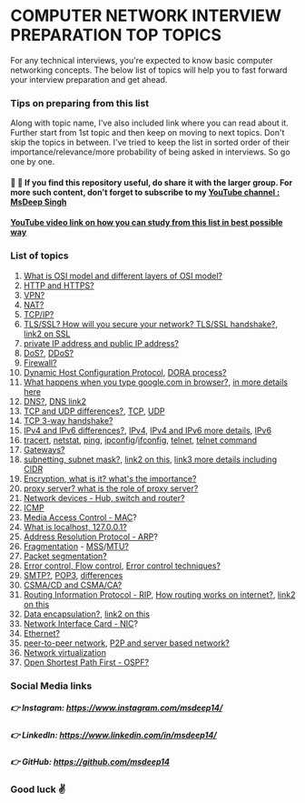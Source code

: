# COMPUTER NETWORK INTERVIEW PREPARATION TOP TOPICS
For any technical interviews, you're expected to know basic computer networking concepts. The below list of topics will help you to fast forward your interview preparation and get ahead. 

### Tips on preparing from this list
Along with topic name, I've also included link where you can read about it. Further start from 1st topic and then keep on moving to next topics. Don't skip the topics in between. I've tried to keep the list in sorted order of their importance/relevance/more probability of being asked in interviews. So go one by one.

#### :blue_heart: :blue_heart: If you find this repository useful, do share it with the larger group. For more such content, don't forget to subscribe to my [YouTube channel : MsDeep Singh](https://www.youtube.com/channel/UC5GDb4oVOCxUESy0dZOieIw)

#### [YouTube video link on how you can study from this list in best possible way](https://youtu.be/aUVe2pWICZI)


### List of topics
1. [What is OSI model and different layers of OSI model?](https://www.javatpoint.com/osi-model)
2. [HTTP and HTTPS?](https://www.cloudflare.com/learning/ssl/why-is-http-not-secure/)
3. [VPN?](https://www.kaspersky.com/resource-center/definitions/what-is-a-vpn)
4. [NAT?](https://www.geeksforgeeks.org/network-address-translation-nat/)
5. [TCP/IP?](https://www.javatpoint.com/computer-network-tcp-ip-model)
6. [TLS/SSL? How will you secure your network? TLS/SSL handshake?](https://www.cloudflare.com/learning/ssl/transport-layer-security-tls/), [link2 on SSL](https://www.cloudflare.com/learning/ssl/what-is-an-ssl-certificate/)
6. [private IP address and public IP address?](https://www.geeksforgeeks.org/difference-between-private-and-public-ip-addresses/)
7. [DoS?](https://www.paloaltonetworks.com/cyberpedia/what-is-a-denial-of-service-attack-dos), [DDoS?](https://www.paloaltonetworks.com/cyberpedia/what-is-a-ddos-attack)
8. [Firewall?](https://www.cloudflare.com/learning/security/what-is-a-firewall/)
9. [Dynamic Host Configuration Protocol](https://www.geeksforgeeks.org/dynamic-host-configuration-protocol-dhcp/), [DORA process?](https://www.gns3network.com/what-is-dora-process-in-dhcp/)
10. [What happens when you type google.com in browser?](https://medium.com/@maneesha.wijesinghe1/what-happens-when-you-type-an-url-in-the-browser-and-press-enter-bb0aa2449c1a), [in more details here](https://github.com/alex/what-happens-when/blob/master/README.rst)
11. [DNS?](https://www.cloudflare.com/learning/dns/what-is-dns/), [DNS link2](https://aws.amazon.com/route53/what-is-dns/)
12. [TCP and UDP differences?](javatpoint.com/tcp-vs-udp), [TCP](https://www.khanacademy.org/computing/computers-and-internet/xcae6f4a7ff015e7d:the-internet/xcae6f4a7ff015e7d:transporting-packets/a/transmission-control-protocol--tcp), [UDP](https://www.khanacademy.org/computing/computers-and-internet/xcae6f4a7ff015e7d:the-internet/xcae6f4a7ff015e7d:transporting-packets/a/user-datagram-protocol-udp)
13. [TCP 3-way handshake?](http://www.tcpipguide.com/free/t_TCPConnectionEstablishmentProcessTheThreeWayHandsh-3.htm)
14. [IPv4 and IPv6 differences?](https://www.guru99.com/difference-ipv4-vs-ipv6.html), [IPv4](https://www.geeksforgeeks.org/introduction-and-ipv4-datagram-header/), [IPv4 and IPv6 more details](https://www.cisco.com/en/US/technologies/tk648/tk872/technologies_white_paper0900aecd8054d37d.html), [IPv6](https://www.geeksforgeeks.org/internet-protocol-version-6-ipv6-header/)
15. [tracert](https://docs.microsoft.com/en-us/windows-server/administration/windows-commands/tracert), [netstat](https://docs.microsoft.com/en-us/windows-server/administration/windows-commands/netstat), [ping](https://docs.microsoft.com/en-us/windows-server/administration/windows-commands/ping), [ipconfig](https://docs.microsoft.com/en-us/windows-server/administration/windows-commands/ipconfig)/[ifconfig](https://linux.die.net/man/8/ifconfig), [telnet](https://www.javatpoint.com/computer-network-telnet), [telnet command](https://www.javatpoint.com/linux-telnet-command)
16. [Gateways?](https://www.tutorialspoint.com/what-are-gateways-in-computer-network)
17. [subnetting, subnet mask?](https://www.guru99.com/subnetting-subnet-mask.html), [link2 on this](https://www.cloudflare.com/learning/network-layer/what-is-a-subnet/), [link3 more details including CIDR](https://www.digitalocean.com/community/tutorials/understanding-ip-addresses-subnets-and-cidr-notation-for-networking)
18. [Encryption, what is it? what's the importance?](https://www.javatpoint.com/computer-network-privacy)
19. [proxy server? what is the role of proxy server?](https://www.geeksforgeeks.org/what-is-proxy-server/)
20. [Network devices - Hub, switch and router?](https://www.geeksforgeeks.org/network-devices-hub-repeater-bridge-switch-router-gateways/)
21. [ICMP](https://www.cloudflare.com/learning/ddos/glossary/internet-control-message-protocol-icmp/)
22. [Media Access Control - MAC](https://www.geeksforgeeks.org/introduction-of-mac-address-in-computer-network/)?
23. [What is localhost, 127.0.0.1?](https://www.geeksforgeeks.org/what-is-local-host/)
24. [Address Resolution Protocol - ARP](https://www.geeksforgeeks.org/how-address-resolution-protocol-arp-works/)?
25. [Fragmentation](https://www.geeksforgeeks.org/fragmentation-network-layer/) - [MSS](https://www.cloudflare.com/learning/network-layer/what-is-mss/)/[MTU?](https://www.cloudflare.com/learning/network-layer/what-is-mtu/)
26. [Packet segmentation?](https://en.wikipedia.org/wiki/Packet_segmentation)
27. [Error control, Flow control](https://www.javatpoint.com/data-link-controls), [Error control techniques?](https://www.geeksforgeeks.org/error-control-in-data-link-layer/)
28. [SMTP?](https://www.javatpoint.com/simple-mail-transfer-protocol), [POP3](https://www.javatpoint.com/pop-protocol), [differences](https://www.hostinger.in/tutorials/email/pop3-imap-smtp-protocols-explained-ports)
29. [CSMA/CD and CSMA/CA?](https://www.geeksforgeeks.org/carrier-sense-multiple-access-csma/)
30. [Routing Information Protocol - RIP](https://www.geeksforgeeks.org/routing-information-protocol-rip/), [How routing works on internet?](https://medium.com/@User3141592/how-does-the-internet-work-edc2e22e7eb8), [link2 on this](https://cromwell-intl.com/networking/routing.html)
31. [Data encapsulation?](https://afteracademy.com/blog/what-is-data-encapsulation-and-de-encapsulation-in-networking), [link2 on this](https://docs.oracle.com/cd/E19455-01/806-0916/ipov-32/index.html)
32. [Network Interface Card - NIC](https://www.javatpoint.com/network-interface-card)?
33. [Ethernet?](https://www.geeksforgeeks.org/local-area-network-lan-technologies/)
34. [peer-to-peer network](https://in.indeed.com/career-advice/career-development/peer-to-peer-network), [P2P and server based network?](https://afteracademy.com/blog/what-are-peer-to-peer-networks-and-server-based-networks)
35. [Network virtualization](https://blog.gigamon.com/2018/01/04/network-virtualization-optimize/)
36. [Open Shortest Path First - OSPF?](https://www.javatpoint.com/ospf-protocol)

### Social Media links
##### :point_right: Instagram: https://www.instagram.com/msdeep14/
##### :point_right: LinkedIn: https://www.linkedin.com/in/msdeep14/
##### :point_right: GitHub: https://github.com/msdeep14

### Good luck :v:
